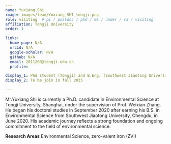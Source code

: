 ```yaml
---
name: Yuxiang Shi
image: images/team/Yuxiang_SHI_tongji.png
role: visiting  # pi / postdoc / phd / ms / under / ra / visiting
affiliation: Tongji University
order: 1

links:
  home-page: N/A
  orcid: N/A
  google-scholar: N/A
  github: N/A
  email: 2011200@tongji.edu.cn
  profile: 

display_1: Phd student (Tongji) and B.Eng. (Southwest Jiaotong University)
display_2: To be join in fall 2025

---
```


<!--  Add a short self introduction here -->
<!-- Like Research Areas -->

Mr.Yuxiang Shi is currently a Ph.D. candidate in Environmental Science at Tongji University, Shanghai, under the supervision of Prof. Weixian Zhang. He began his doctoral studies in September 2020 after earning his B.S. in Environmental Science from Southwest Jiaotong University, Chengdu, in June 2020. His academic journey reflects a strong foundation and ongoing commitment to the field of environmental science.


**Research Areas**
Environmental Science,  zero-valent iron (ZVI)